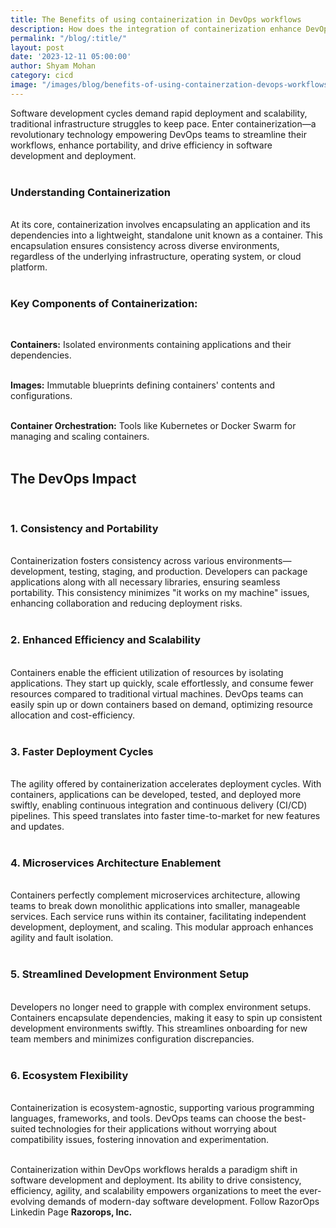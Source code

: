 ```yaml
---
title: The Benefits of using containerization in DevOps workflows
description: How does the integration of containerization enhance DevOps processes and workflow efficiency? 
permalink: "/blog/:title/"
layout: post
date: '2023-12-11 05:00:00'
author: Shyam Mohan
category: cicd
image: "/images/blog/benefits-of-using-containerzation-devops-workflows.png"
---
```


Software development cycles demand rapid deployment and scalability, traditional infrastructure struggles to keep pace. Enter containerization—a revolutionary technology empowering DevOps teams to streamline their workflows, enhance portability, and drive efficiency in software development and deployment.
<br>
<br>

### **Understanding Containerization**
<br>
At its core, containerization involves encapsulating an application and its dependencies into a lightweight, standalone unit known as a container. This encapsulation ensures consistency across diverse environments, regardless of the underlying infrastructure, operating system, or cloud platform.
<br>
<br>

### **Key Components of Containerization:**
<br>

**Containers:** Isolated environments containing applications and their dependencies.
<br>
<br>

**Images:** Immutable blueprints defining containers' contents and configurations.
<br>
<br>

**Container Orchestration:** Tools like Kubernetes or Docker Swarm for managing and scaling containers.
<br>
<br>

## The DevOps Impact
<br>

### **1. Consistency and Portability**
<br>
Containerization fosters consistency across various environments—development, testing, staging, and production. Developers can package applications along with all necessary libraries, ensuring seamless portability. This consistency minimizes "it works on my machine" issues, enhancing collaboration and reducing deployment risks.
<br>
<br>

### **2. Enhanced Efficiency and Scalability**
<br>
Containers enable the efficient utilization of resources by isolating applications. They start up quickly, scale effortlessly, and consume fewer resources compared to traditional virtual machines. DevOps teams can easily spin up or down containers based on demand, optimizing resource allocation and cost-efficiency.
<br>
<br>

### **3. Faster Deployment Cycles**
<br>
The agility offered by containerization accelerates deployment cycles. With containers, applications can be developed, tested, and deployed more swiftly, enabling continuous integration and continuous delivery (CI/CD) pipelines. This speed translates into faster time-to-market for new features and updates.
<br>
<br>

### **4. Microservices Architecture Enablement**
<br>
Containers perfectly complement microservices architecture, allowing teams to break down monolithic applications into smaller, manageable services. Each service runs within its container, facilitating independent development, deployment, and scaling. This modular approach enhances agility and fault isolation.
<br>
<br>

### **5. Streamlined Development Environment Setup**
<br>
Developers no longer need to grapple with complex environment setups. Containers encapsulate dependencies, making it easy to spin up consistent development environments swiftly. This streamlines onboarding for new team members and minimizes configuration discrepancies.
<br>
<br>

### **6. Ecosystem Flexibility**
<br>
Containerization is ecosystem-agnostic, supporting various programming languages, frameworks, and tools. DevOps teams can choose the best-suited technologies for their applications without worrying about compatibility issues, fostering innovation and experimentation.
<br>
<br>

Containerization within DevOps workflows heralds a paradigm shift in software development and deployment. Its ability to drive consistency, efficiency, agility, and scalability empowers organizations to meet the ever-evolving demands of modern-day software development. Follow RazorOps Linkedin Page <a href="https://www.linkedin.com/company/razorops/" target=_blank style="text-decoration: none"> <b>Razorops, Inc.</b></a>

